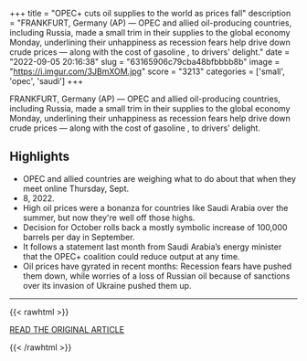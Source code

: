 +++
title = "OPEC+ cuts oil supplies to the world as prices fall"
description = "FRANKFURT, Germany (AP) — OPEC and allied oil-producing countries, including Russia, made a small trim in their supplies to the global economy  Monday, underlining their unhappiness as recession fears help drive down crude prices — along with the cost of gasoline , to drivers' delight."
date = "2022-09-05 20:16:38"
slug = "63165906c79cba48bfbbbb8b"
image = "https://i.imgur.com/3JBmXOM.jpg"
score = "3213"
categories = ['small', 'opec', 'saudi']
+++

FRANKFURT, Germany (AP) — OPEC and allied oil-producing countries, including Russia, made a small trim in their supplies to the global economy  Monday, underlining their unhappiness as recession fears help drive down crude prices — along with the cost of gasoline , to drivers' delight.

## Highlights

- OPEC and allied countries are weighing what to do about that when they meet online Thursday, Sept.
- 8, 2022.
- High oil prices were a bonanza for countries like Saudi Arabia over the summer, but now they're well off those highs.
- Decision for October rolls back a mostly symbolic increase of 100,000 barrels per day in September.
- It follows a statement last month from Saudi Arabia’s energy minister that the OPEC+ coalition could reduce output at any time.
- Oil prices have gyrated in recent months: Recession fears have pushed them down, while worries of a loss of Russian oil because of sanctions over its invasion of Ukraine pushed them up.

---

{{< rawhtml >}}
  <p class="article-category">
    <a target="_blank" href="https://apnews.com/article/russia-ukraine-covid-health-economy-prices-89c2cf3eeecb02e9d01c3ed01e7d7506">READ THE ORIGINAL ARTICLE</a>
  </p>
{{< /rawhtml >}}
